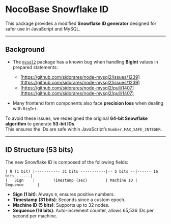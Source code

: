 # NocoBase Snowflake ID


This package provides a modified **Snowflake ID generator** designed for safer use in JavaScript and MySQL.

---

## Background

- The [`mysql2`](https://github.com/sidorares/node-mysql2) package has a known bug when handling **BigInt** values in prepared statements:  
  - [https://github.com/sidorares/node-mysql2/issues/1239](https://github.com/sidorares/node-mysql2/issues/1239)  
  - [https://github.com/sidorares/node-mysql2/pull/1407](https://github.com/sidorares/node-mysql2/pull/1407)

- Many frontend form components also face **precision loss** when dealing with `BigInt`.

To avoid these issues, we redesigned the original **64-bit Snowflake algorithm** to generate **53-bit IDs**.  
This ensures the IDs are safe within JavaScript’s `Number.MAX_SAFE_INTEGER`.

---

## ID Structure (53 bits)

The new Snowflake ID is composed of the following fields:

```text
| 0 (1 bit) |----------- 31 bits -----------|-- 5 bits --|------ 16 bits ------|
|   Sign    |        Timestamp (sec)        | Machine ID |       Sequence      |
```

- **Sign (1 bit)**: Always `0`, ensures positive numbers.  
- **Timestamp (31 bits)**: Seconds since a custom epoch.  
- **Machine ID (5 bits)**: Supports up to 32 nodes.  
- **Sequence (16 bits)**: Auto-increment counter, allows 65,536 IDs per second per machine.

